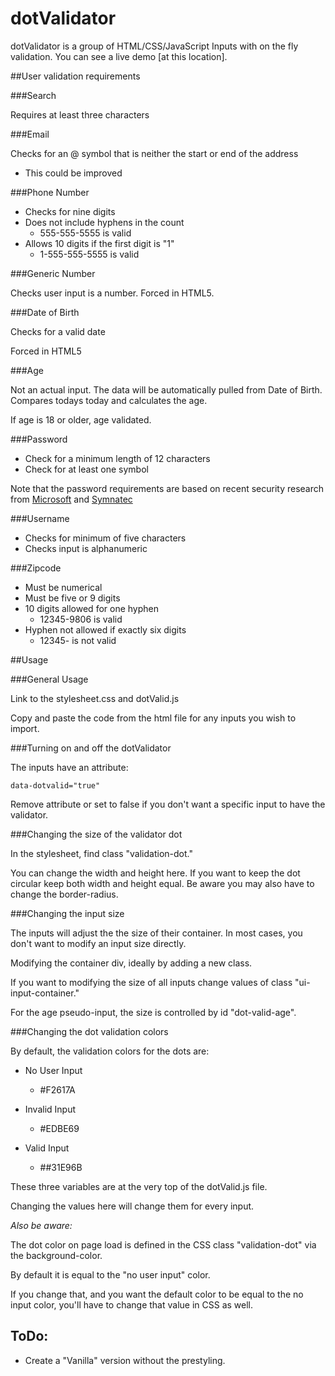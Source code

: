 # dotValidator


dotValidator is a group of HTML/CSS/JavaScript Inputs with on the fly validation.  You can see a live demo [at this location].

##User validation requirements

###Search

Requires at least three characters

###Email

Checks for an @ symbol that is neither the start or end of the address

- This could be improved

###Phone Number

- Checks for nine digits
- Does not include hyphens in the count
	- 555-555-5555 is valid
- Allows 10 digits if the first digit is "1"
	- 1-555-555-5555 is valid
	
###Generic Number

Checks user input is a number.  Forced in HTML5.

###Date of Birth

Checks for a valid date

Forced in HTML5

###Age

Not an actual input.  The data will be automatically pulled from Date of Birth.  Compares todays today and calculates the age.

If age is 18 or older, age validated.

###Password

- Check for a minimum length of 12 characters
- Check for at least one symbol

Note that the password requirements are based on recent security research from [Microsoft](https://www.semperis.com/microsoft-upends-traditional-password-recommendations-with-significant-new-guidance/) and [Symnatec](https://www.technologyreview.com/s/542576/youve-been-misled-about-what-makes-a-good-password/)

###Username

- Checks for minimum of five characters
- Checks input is alphanumeric

###Zipcode

- Must be numerical
- Must be five or 9 digits
- 10 digits allowed for one hyphen
	- 12345-9806 is valid
- Hyphen not allowed if exactly six digits
	- 12345- is not valid
	
##Usage

###General Usage

Link to the stylesheet.css and dotValid.js

Copy and paste the code from the html file for any inputs you wish to import.

###Turning on and off the dotValidator

The inputs have an attribute:

	data-dotvalid="true"
	
Remove attribute or set to false if you don't want a specific input to have the validator.

###Changing the size of the validator dot

In the stylesheet, find class "validation-dot."

You can change the width and height here.  If you want to keep the dot circular keep both width and height equal.  Be aware you may also have to change the border-radius.

###Changing the input size

The inputs will adjust the the size of their container.  In most cases, you don't want to modify an input size directly.

Modifying the container div, ideally by adding a new class.

If you want to modifying the size of all inputs change values of class "ui-input-container."

For the age pseudo-input, the size is controlled by id "dot-valid-age".

###Changing the dot validation colors

By default, the validation colors for the dots are:

- No User Input
	- \#F2617A
 
 - Invalid Input
 	- \#EDBE69
 	
 - Valid Input
 	- \##31E96B
 	
 These three variables are at the very top of the dotValid.js file.
 
 Changing the values here will change them for every input.
 
 *Also be aware:*
 
 The dot color on page load is defined in the CSS class "validation-dot" via the background-color.
 
 By default it is equal to the "no user input" color.
 
 If you change that, and you want the default color to be equal to the no input color, you'll have to change that value in CSS as well.
 
## ToDo:

- Create a "Vanilla" version without the prestyling.